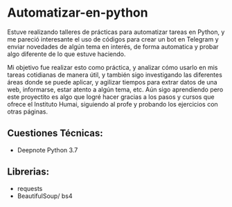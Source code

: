 # Automatizar-en-python

Estuve realizando talleres de prácticas para automatizar tareas en Python, y me pareció interesante 
el uso de códigos para crear un bot en Telegram y enviar novedades de algún tema en interés, de forma automatica y 
probar algo diferente de lo que estuve haciendo. 

Mi objetivo fue realizar esto como práctica, y analizar cómo usarlo en mis tareas cotidianas de manera útil, 
y también sigo investigando las diferentes áreas donde se puede aplicar, y agilizar tiempos para extrar datos de una web, 
informarse, estar atento a algún tema, etc. 
Aún sigo aprendiendo pero este proyectito es algo que logré hacer gracias a los pasos y cursos que ofrece el Instituto Humai, siguiendo al profe
y probando los ejercicios con otras páginas. 

## Cuestiones Técnicas: 
- Deepnote Python 3.7

## Librerias: 
- requests
- BeautifulSoup/ bs4
